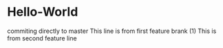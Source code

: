 # Hello-World
commiting directly to master
This line is from first feature brank (1)
This is from second feature line
